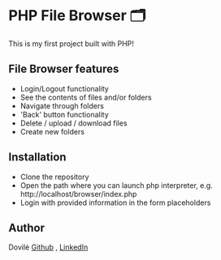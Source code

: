 # PHP File Browser 🗂 

This is my first project built with PHP!

## File Browser features

* Login/Logout functionality
* See the contents of files and/or folders
* Navigate through folders
* 'Back' button functionality
* Delete / upload / download files
* Create new folders

## Installation

* Clone the repository
* Open the path where you can launch php interpreter, e.g. http://localhost/browser/index.php
* Login with provided information in the form placeholders

## Author
Dovilė [Github](https://github.com/Kerbelyte) , [LinkedIn](https://linkedin.com/in/dovilė-kerbelytė-66634a162)
